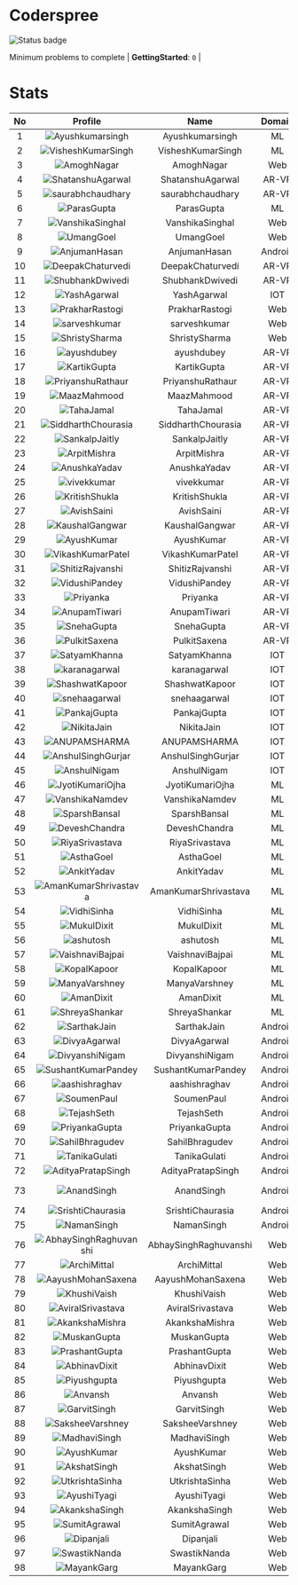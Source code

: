 
Coderspree
==========


![Status badge](https://github.com/InnogeeksOrganization/coderspree/actions/workflows/checkSubmission.yml/badge.svg)  


Minimum problems to complete | **GettingStarted**: `0` |   

# Stats
  

|No|Profile|Name|Domain|Year|Solved|
| :---: | :---: | :---: | :---: | :---: | :---: |
|1|![Ayushkumarsingh](https://avatars.githubusercontent.com/u/78909117?v=4&s=100)|Ayushkumarsingh|ML|2|16|
|2|![VisheshKumarSingh](https://avatars.githubusercontent.com/u/47525494?v=4&s=100)|VisheshKumarSingh|ML|2|13|
|3|![AmoghNagar](https://avatars.githubusercontent.com/u/84376218?v=4&s=100)|AmoghNagar|Web|3|12|
|4|![ShatanshuAgarwal](https://avatars.githubusercontent.com/u/63258511?v=4&s=100)|ShatanshuAgarwal|AR-VR|3|8|
|5|![saurabhchaudhary](https://avatars.githubusercontent.com/u/54533861?v=4&s=100)|saurabhchaudhary|AR-VR|3|7|
|6|![ParasGupta](https://avatars.githubusercontent.com/u/60445527?v=4&s=100)|ParasGupta|ML|3|6|
|7|![VanshikaSinghal](https://avatars.githubusercontent.com/u/84376218?v=4&s=100)|VanshikaSinghal|Web|3|5|
|8|![UmangGoel](https://avatars.githubusercontent.com/u/84376218?v=4&s=100)|UmangGoel|Web|3|5|
|9|![AnjumanHasan](https://avatars.githubusercontent.com/u/84376218?v=4&s=100)|AnjumanHasan|Android|2|3|
|10|![DeepakChaturvedi](https://avatars.githubusercontent.com/u/61619479?v=4&s=100)|DeepakChaturvedi|AR-VR|3|2|
|11|![ShubhankDwivedi](https://avatars.githubusercontent.com/u/81324099?v=4&s=100)|ShubhankDwivedi|AR-VR|2ndYear|2|
|12|![YashAgarwal](https://avatars.githubusercontent.com/u/59206738?v=4&s=100)|YashAgarwal|IOT|3|2|
|13|![PrakharRastogi](https://avatars.githubusercontent.com/u/84376218?v=4&s=100)|PrakharRastogi|Web|3|2|
|14|![sarveshkumar](https://avatars.githubusercontent.com/u/84376218?v=4&s=100)|sarveshkumar|Web|3|2|
|15|![ShristySharma](https://avatars.githubusercontent.com/u/84376218?v=4&s=100)|ShristySharma|Web|3|2|
|16|![ayushdubey](https://avatars.githubusercontent.com/u/33064931?v=4&s=100)|ayushdubey|AR-VR|2|1|
|17|![KartikGupta](https://avatars.githubusercontent.com/u/57028920?v=4&s=100)|KartikGupta|AR-VR|3|1|
|18|![PriyanshuRathaur](https://avatars.githubusercontent.com/u/86730388?v=4&s=100)|PriyanshuRathaur|AR-VR|2|1|
|19|![MaazMahmood](https://avatars.githubusercontent.com/u/83294849?v=4&s=100)|MaazMahmood|AR-VR|2|1|
|20|![TahaJamal](https://avatars.githubusercontent.com/u/60614154?v=4&s=100)|TahaJamal|AR-VR|3|1|
|21|![SiddharthChourasia](https://avatars.githubusercontent.com/u/78783051?v=4&s=100)|SiddharthChourasia|AR-VR|2|1|
|22|![SankalpJaitly](https://avatars.githubusercontent.com/u/63491937?v=4&s=100)|SankalpJaitly|AR-VR|3|1|
|23|![ArpitMishra](https://avatars.githubusercontent.com/u/91672224?v=4&s=100)|ArpitMishra|AR-VR|2nd|1|
|24|![AnushkaYadav](https://avatars.githubusercontent.com/u/63538061?v=4&s=100)|AnushkaYadav|AR-VR|3|1|
|25|![vivekkumar](https://avatars.githubusercontent.com/u/60609162?v=4&s=100)|vivekkumar|AR-VR|3|1|
|26|![KritishShukla](https://avatars.githubusercontent.com/u/84233260?v=4&s=100)|KritishShukla|AR-VR|2|1|
|27|![AvishSaini](https://avatars.githubusercontent.com/u/82599778?v=4&s=100)|AvishSaini|AR-VR|2|1|
|28|![KaushalGangwar](https://avatars.githubusercontent.com/u/78899517?v=4&s=100)|KaushalGangwar|AR-VR|2|1|
|29|![AyushKumar](https://avatars.githubusercontent.com/u/77633249?v=4&s=100)|AyushKumar|AR-VR|2|1|
|30|![VikashKumarPatel](https://avatars.githubusercontent.com/u/72515535?v=4&s=100)|VikashKumarPatel|AR-VR|3|1|
|31|![ShitizRajvanshi](https://avatars.githubusercontent.com/u/86548099?v=4&s=100)|ShitizRajvanshi|AR-VR|2|1|
|32|![VidushiPandey](https://avatars.githubusercontent.com/u/86524341?v=4&s=100)|VidushiPandey|AR-VR|2|1|
|33|![Priyanka](https://avatars.githubusercontent.com/u/72395482?v=4&s=100)|Priyanka|AR-VR|3|1|
|34|![AnupamTiwari](https://avatars.githubusercontent.com/u/81892907?v=4&s=100)|AnupamTiwari|AR-VR|2|1|
|35|![SnehaGupta](https://avatars.githubusercontent.com/u/63196333?v=4&s=100)|SnehaGupta|AR-VR|3|1|
|36|![PulkitSaxena](https://avatars.githubusercontent.com/u/84513589?v=4&s=100)|PulkitSaxena|AR-VR|2|1|
|37|![SatyamKhanna](https://avatars.githubusercontent.com/u/52063544?v=4&s=100)|SatyamKhanna|IOT|3|1|
|38|![karanagarwal](https://avatars.githubusercontent.com/u/86533183?v=4&s=100)|karanagarwal|IOT|2|1|
|39|![ShashwatKapoor](https://avatars.githubusercontent.com/u/74201117?v=4&s=100)|ShashwatKapoor|IOT|3|1|
|40|![snehaagarwal](https://avatars.githubusercontent.com/u/91549661?v=4&s=100)|snehaagarwal|IOT|3|1|
|41|![PankajGupta](https://avatars.githubusercontent.com/u/91672523?v=4&s=100)|PankajGupta|IOT|2|1|
|42|![NikitaJain](https://avatars.githubusercontent.com/u/91686453?v=4&s=100)|NikitaJain|IOT|2|1|
|43|![ANUPAMSHARMA](https://avatars.githubusercontent.com/u/91667813?v=4&s=100)|ANUPAMSHARMA|IOT|2|1|
|44|![AnshulSinghGurjar](https://avatars.githubusercontent.com/u/90499262?v=4&s=100)|AnshulSinghGurjar|IOT|2|1|
|45|![AnshulNigam](https://avatars.githubusercontent.com/u/74321084?v=4&s=100)|AnshulNigam|IOT|2|1|
|46|![JyotiKumariOjha](https://avatars.githubusercontent.com/u/82596078?v=4&s=100)|JyotiKumariOjha|ML|2|1|
|47|![VanshikaNamdev](https://avatars.githubusercontent.com/u/64363094?v=4&s=100)|VanshikaNamdev|ML|3|1|
|48|![SparshBansal](https://avatars.githubusercontent.com/u/78899820?v=4&s=100)|SparshBansal|ML|2|1|
|49|![DeveshChandra](https://avatars.githubusercontent.com/u/82612473?v=4&s=100)|DeveshChandra|ML|2|1|
|50|![RiyaSrivastava](https://avatars.githubusercontent.com/u/82600662?v=4&s=100)|RiyaSrivastava|ML|2|1|
|51|![AsthaGoel](https://avatars.githubusercontent.com/u/62610706?v=4&s=100)|AsthaGoel|ML|3|1|
|52|![AnkitYadav](https://avatars.githubusercontent.com/u/66520710?v=4&s=100)|AnkitYadav|ML|3|1|
|53|![AmanKumarShrivastava](https://avatars.githubusercontent.com/u/81643753?v=4&s=100)|AmanKumarShrivastava|ML|2|1|
|54|![VidhiSinha](https://avatars.githubusercontent.com/u/83163944?v=4&s=100)|VidhiSinha|ML|2|1|
|55|![MukulDixit](https://avatars.githubusercontent.com/u/55882740?v=4&s=100)|MukulDixit|ML|3|1|
|56|![ashutosh](https://avatars.githubusercontent.com/u/60190101?v=4&s=100)|ashutosh|ML|3|1|
|57|![VaishnaviBajpai](https://avatars.githubusercontent.com/u/82597311?v=4&s=100)|VaishnaviBajpai|ML|2|1|
|58|![KopalKapoor](https://avatars.githubusercontent.com/u/82762079?v=4&s=100)|KopalKapoor|ML|2|1|
|59|![ManyaVarshney](https://avatars.githubusercontent.com/u/82599650?v=4&s=100)|ManyaVarshney|ML|2|1|
|60|![AmanDixit](https://avatars.githubusercontent.com/u/82611683?v=4&s=100)|AmanDixit|ML|2|1|
|61|![ShreyaShankar](https://avatars.githubusercontent.com/u/65847819?v=4&s=100)|ShreyaShankar|ML|3|1|
|62|![SarthakJain](https://avatars.githubusercontent.com/u/84376218?v=4&s=100)|SarthakJain|Android|2|1|
|63|![DivyaAgarwal](https://avatars.githubusercontent.com/u/84376218?v=4&s=100)|DivyaAgarwal|Android|2|1|
|64|![DivyanshiNigam](https://avatars.githubusercontent.com/u/84376218?v=4&s=100)|DivyanshiNigam|Android|2|1|
|65|![SushantKumarPandey](https://avatars.githubusercontent.com/u/84376218?v=4&s=100)|SushantKumarPandey|Android|2|1|
|66|![aashishraghav](https://avatars.githubusercontent.com/u/84376218?v=4&s=100)|aashishraghav|Android|2|1|
|67|![SoumenPaul](https://avatars.githubusercontent.com/u/84376218?v=4&s=100)|SoumenPaul|Android|2|1|
|68|![TejashSeth](https://avatars.githubusercontent.com/u/84376218?v=4&s=100)|TejashSeth|Android|2|1|
|69|![PriyankaGupta](https://avatars.githubusercontent.com/u/84376218?v=4&s=100)|PriyankaGupta|Android|2|1|
|70|![SahilBhragudev](https://avatars.githubusercontent.com/u/84376218?v=4&s=100)|SahilBhragudev|Android|2|1|
|71|![TanikaGulati](https://avatars.githubusercontent.com/u/84376218?v=4&s=100)|TanikaGulati|Android|2|1|
|72|![AdityaPratapSingh](https://avatars.githubusercontent.com/u/84376218?v=4&s=100)|AdityaPratapSingh|Android|2|1|
|73|![AnandSingh](https://avatars.githubusercontent.com/u/84376218?v=4&s=100)|AnandSingh|Android|Invalid Foldername|1|
|74|![SrishtiChaurasia](https://avatars.githubusercontent.com/u/84376218?v=4&s=100)|SrishtiChaurasia|Android|2|1|
|75|![NamanSingh](https://avatars.githubusercontent.com/u/84376218?v=4&s=100)|NamanSingh|Android|2|1|
|76|![AbhaySinghRaghuvanshi](https://avatars.githubusercontent.com/u/84376218?v=4&s=100)|AbhaySinghRaghuvanshi|Web|2|1|
|77|![ArchiMittal](https://avatars.githubusercontent.com/u/84376218?v=4&s=100)|ArchiMittal|Web|2|1|
|78|![AayushMohanSaxena](https://avatars.githubusercontent.com/u/84376218?v=4&s=100)|AayushMohanSaxena|Web|2|1|
|79|![KhushiVaish](https://avatars.githubusercontent.com/u/84376218?v=4&s=100)|KhushiVaish|Web|2|1|
|80|![AviralSrivastava](https://avatars.githubusercontent.com/u/84376218?v=4&s=100)|AviralSrivastava|Web|2|1|
|81|![AkankshaMishra](https://avatars.githubusercontent.com/u/84376218?v=4&s=100)|AkankshaMishra|Web|2|1|
|82|![MuskanGupta](https://avatars.githubusercontent.com/u/84376218?v=4&s=100)|MuskanGupta|Web|3|1|
|83|![PrashantGupta](https://avatars.githubusercontent.com/u/84376218?v=4&s=100)|PrashantGupta|Web|3|1|
|84|![AbhinavDixit](https://avatars.githubusercontent.com/u/84376218?v=4&s=100)|AbhinavDixit|Web|3|1|
|85|![Piyushgupta](https://avatars.githubusercontent.com/u/84376218?v=4&s=100)|Piyushgupta|Web|2|1|
|86|![Anvansh](https://avatars.githubusercontent.com/u/84376218?v=4&s=100)|Anvansh|Web|2|1|
|87|![GarvitSingh](https://avatars.githubusercontent.com/u/84376218?v=4&s=100)|GarvitSingh|Web|2|1|
|88|![SaksheeVarshney](https://avatars.githubusercontent.com/u/84376218?v=4&s=100)|SaksheeVarshney|Web|3|1|
|89|![MadhaviSingh](https://avatars.githubusercontent.com/u/84376218?v=4&s=100)|MadhaviSingh|Web|2|1|
|90|![AyushKumar](https://avatars.githubusercontent.com/u/84376218?v=4&s=100)|AyushKumar|Web|2|1|
|91|![AkshatSingh](https://avatars.githubusercontent.com/u/84376218?v=4&s=100)|AkshatSingh|Web|2|1|
|92|![UtkrishtaSinha](https://avatars.githubusercontent.com/u/84376218?v=4&s=100)|UtkrishtaSinha|Web|2|1|
|93|![AyushiTyagi](https://avatars.githubusercontent.com/u/84376218?v=4&s=100)|AyushiTyagi|Web|3|1|
|94|![AkankshaSingh](https://avatars.githubusercontent.com/u/84376218?v=4&s=100)|AkankshaSingh|Web|2|1|
|95|![SumitAgrawal](https://avatars.githubusercontent.com/u/84376218?v=4&s=100)|SumitAgrawal|Web|2|1|
|96|![Dipanjali](https://avatars.githubusercontent.com/u/84376218?v=4&s=100)|Dipanjali|Web|2|1|
|97|![SwastikNanda](https://avatars.githubusercontent.com/u/84376218?v=4&s=100)|SwastikNanda|Web|2|1|
|98|![MayankGarg](https://avatars.githubusercontent.com/u/84376218?v=4&s=100)|MayankGarg|Web|2|1|
